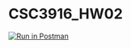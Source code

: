 # CSC3916_HW02

[![Run in Postman](https://run.pstmn.io/button.svg)](https://app.getpostman.com/run-collection/c8101f7f46e2465660b4?action=collection%2Fimport)
